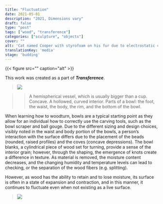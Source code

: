 ```yaml
---
title: "Fluctuation"
date: 2021-05-01
description: "2021, Dimensions vary"
draft: false
type: "post"
tags: ["wood", "transference"]
categories: ["sculpture", "objects"]
cover: ""
alt: 'Cat named Cooper with styrofoam on his fur due to electrostatic charge.'
translationKey: 'media'
stage: 'budding'
---
```


{{< figure src="" caption="alt" >}}

This work was created as a part of ***Transference***.

><img src='../images/fluctuation_detail_hand2.jpg'></img>

>>A hemispherical vessel, which is usually bigger than a cup. Concave. A hollowed, curved interior. Parts of a bowl: the foot, the waist, the body, the rim, and the bottom of the bowl.

When learning how to woodturn, bowls are a typical starting point as they allow for an individual how to correctly use the carving tools, such as the bowl scraper and ball gouge. Due to the different sizing and design choices, visibly noted in the waist and body portion of the bowls, a person’s interaction with the surface differs due to the placement of the beads (rounded, raised profiles) and the coves (concave depressions). The bowl blanks, a cylindrical piece of wood set for turning, provide a sense of the interior grain; however, through the shaping, the emergence of knots create a difference in texture. As material is removed, the moisture content decreases, and the changing humidity and temperature levels can lead to checking, or the separation of the wood fibers (e.g. splitting).

However, as wood has the ability to retain and to lose moisture, its surface is often in a state of expansion and contraction, and in this manner, it continues to fluctuate even when not existing as a live surface.

><img src='../images/fluctuation_hackberry_detail.JPG'></img>
